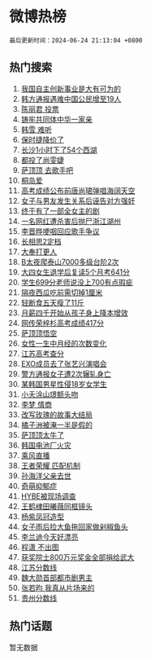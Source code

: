 # 微博热榜

`最后更新时间：2024-06-24 21:13:04 +0800`

## 热门搜索

1. [我国自主创新事业是大有可为的](https://m.weibo.cn/search?containerid=100103type%3D1%26t%3D10%26q%3D%23%E6%88%91%E5%9B%BD%E8%87%AA%E4%B8%BB%E5%88%9B%E6%96%B0%E4%BA%8B%E4%B8%9A%E6%98%AF%E5%A4%A7%E6%9C%89%E5%8F%AF%E4%B8%BA%E7%9A%84%23&stream_entry_id=51&isnewpage=1&extparam=seat%3D1%26filter_type%3Drealtimehot%26stream_entry_id%3D51%26c_type%3D51%26q%3D%2523%25E6%2588%2591%25E5%259B%25BD%25E8%2587%25AA%25E4%25B8%25BB%25E5%2588%259B%25E6%2596%25B0%25E4%25BA%258B%25E4%25B8%259A%25E6%2598%25AF%25E5%25A4%25A7%25E6%259C%2589%25E5%258F%25AF%25E4%25B8%25BA%25E7%259A%2584%2523%26pos%3D0%26cate%3D10103%26dgr%3D0%26display_time%3D1719234783%26pre_seqid%3D171923478360601449262)
1. [韩方通报遇难中国公民增至19人](https://m.weibo.cn/search?containerid=100103type%3D1%26t%3D10%26q%3D%23%E9%9F%A9%E6%96%B9%E9%80%9A%E6%8A%A5%E9%81%87%E9%9A%BE%E4%B8%AD%E5%9B%BD%E5%85%AC%E6%B0%91%E5%A2%9E%E8%87%B319%E4%BA%BA%23&stream_entry_id=31&isnewpage=1&extparam=seat%3D1%26filter_type%3Drealtimehot%26c_type%3D31%26q%3D%2523%25E9%259F%25A9%25E6%2596%25B9%25E9%2580%259A%25E6%258A%25A5%25E9%2581%2587%25E9%259A%25BE%25E4%25B8%25AD%25E5%259B%25BD%25E5%2585%25AC%25E6%25B0%2591%25E5%25A2%259E%25E8%2587%25B319%25E4%25BA%25BA%2523%26dgr%3D0%26cate%3D5001%26stream_entry_id%3D31%26flag%3D1%26pos%3D0%26band_rank%3D1%26lcate%3D5001%26realpos%3D1%26display_time%3D1719234783%26pre_seqid%3D171923478360601449262)
1. [陈丽君 投票](https://m.weibo.cn/search?containerid=100103type%3D1%26t%3D10%26q%3D%E9%99%88%E4%B8%BD%E5%90%9B+%E6%8A%95%E7%A5%A8&stream_entry_id=31&isnewpage=1&extparam=seat%3D1%26filter_type%3Drealtimehot%26c_type%3D31%26q%3D%25E9%2599%2588%25E4%25B8%25BD%25E5%2590%259B%2520%25E6%258A%2595%25E7%25A5%25A8%26dgr%3D0%26cate%3D5001%26stream_entry_id%3D31%26flag%3D1%26pos%3D1%26band_rank%3D2%26lcate%3D5001%26realpos%3D2%26display_time%3D1719234783%26pre_seqid%3D171923478360601449262)
1. [铸牢共同体中华一家亲](https://m.weibo.cn/search?containerid=100103type%3D1%26t%3D10%26q%3D%23%E9%93%B8%E7%89%A2%E5%85%B1%E5%90%8C%E4%BD%93%E4%B8%AD%E5%8D%8E%E4%B8%80%E5%AE%B6%E4%BA%B2%23&stream_entry_id=31&isnewpage=1&extparam=seat%3D1%26filter_type%3Drealtimehot%26c_type%3D31%26q%3D%2523%25E9%2593%25B8%25E7%2589%25A2%25E5%2585%25B1%25E5%2590%258C%25E4%25BD%2593%25E4%25B8%25AD%25E5%258D%258E%25E4%25B8%2580%25E5%25AE%25B6%25E4%25BA%25B2%2523%26dgr%3D0%26cate%3D5001%26stream_entry_id%3D31%26flag%3D0%26pos%3D2%26band_rank%3D3%26lcate%3D5001%26realpos%3D3%26display_time%3D1719234783%26pre_seqid%3D171923478360601449262)
1. [韩雪 难听](https://m.weibo.cn/search?containerid=100103type%3D1%26t%3D10%26q%3D%E9%9F%A9%E9%9B%AA+%E9%9A%BE%E5%90%AC&stream_entry_id=31&isnewpage=1&extparam=seat%3D1%26filter_type%3Drealtimehot%26c_type%3D31%26q%3D%25E9%259F%25A9%25E9%259B%25AA%2520%25E9%259A%25BE%25E5%2590%25AC%26dgr%3D0%26cate%3D5001%26stream_entry_id%3D31%26flag%3D1%26pos%3D3%26band_rank%3D4%26lcate%3D5001%26realpos%3D4%26display_time%3D1719234783%26pre_seqid%3D171923478360601449262)
1. [保时捷降价了](https://m.weibo.cn/search?containerid=100103type%3D1%26t%3D10%26q%3D%23%E4%BF%9D%E6%97%B6%E6%8D%B7%E9%99%8D%E4%BB%B7%E4%BA%86%23&stream_entry_id=31&isnewpage=1&extparam=seat%3D1%26filter_type%3Drealtimehot%26c_type%3D31%26q%3D%2523%25E4%25BF%259D%25E6%2597%25B6%25E6%258D%25B7%25E9%2599%258D%25E4%25BB%25B7%25E4%25BA%2586%2523%26dgr%3D0%26cate%3D5001%26stream_entry_id%3D31%26flag%3D1%26pos%3D4%26band_rank%3D5%26lcate%3D5001%26realpos%3D5%26display_time%3D1719234783%26pre_seqid%3D171923478360601449262)
1. [长沙1小时下了54个西湖](https://m.weibo.cn/search?containerid=100103type%3D1%26t%3D10%26q%3D%23%E9%95%BF%E6%B2%991%E5%B0%8F%E6%97%B6%E4%B8%8B%E4%BA%8654%E4%B8%AA%E8%A5%BF%E6%B9%96%23&stream_entry_id=31&isnewpage=1&extparam=seat%3D1%26filter_type%3Drealtimehot%26c_type%3D31%26q%3D%2523%25E9%2595%25BF%25E6%25B2%25991%25E5%25B0%258F%25E6%2597%25B6%25E4%25B8%258B%25E4%25BA%258654%25E4%25B8%25AA%25E8%25A5%25BF%25E6%25B9%2596%2523%26dgr%3D0%26cate%3D5001%26stream_entry_id%3D31%26flag%3D0%26pos%3D5%26band_rank%3D6%26lcate%3D5001%26realpos%3D6%26display_time%3D1719234783%26pre_seqid%3D171923478360601449262)
1. [都投了尚雯婕](https://m.weibo.cn/search?containerid=100103type%3D1%26t%3D10%26q%3D%23%E9%83%BD%E6%8A%95%E4%BA%86%E5%B0%9A%E9%9B%AF%E5%A9%95%23&stream_entry_id=31&isnewpage=1&extparam=seat%3D1%26filter_type%3Drealtimehot%26c_type%3D31%26q%3D%2523%25E9%2583%25BD%25E6%258A%2595%25E4%25BA%2586%25E5%25B0%259A%25E9%259B%25AF%25E5%25A9%2595%2523%26dgr%3D0%26cate%3D5001%26stream_entry_id%3D31%26flag%3D1%26pos%3D6%26band_rank%3D7%26lcate%3D5001%26realpos%3D7%26display_time%3D1719234783%26pre_seqid%3D171923478360601449262)
1. [萨顶顶 去歌手吧](https://m.weibo.cn/search?containerid=100103type%3D1%26t%3D10%26q%3D%E8%90%A8%E9%A1%B6%E9%A1%B6+%E5%8E%BB%E6%AD%8C%E6%89%8B%E5%90%A7&stream_entry_id=31&isnewpage=1&extparam=seat%3D1%26filter_type%3Drealtimehot%26c_type%3D31%26q%3D%25E8%2590%25A8%25E9%25A1%25B6%25E9%25A1%25B6%2520%25E5%258E%25BB%25E6%25AD%258C%25E6%2589%258B%25E5%2590%25A7%26dgr%3D0%26cate%3D5001%26stream_entry_id%3D31%26flag%3D1%26pos%3D7%26band_rank%3D8%26lcate%3D5001%26realpos%3D8%26display_time%3D1719234783%26pre_seqid%3D171923478360601449262)
1. [桐岛爱](https://m.weibo.cn/search?containerid=100103type%3D1%26t%3D10%26q%3D%E6%A1%90%E5%B2%9B%E7%88%B1&stream_entry_id=31&isnewpage=1&extparam=seat%3D1%26filter_type%3Drealtimehot%26c_type%3D31%26q%3D%25E6%25A1%2590%25E5%25B2%259B%25E7%2588%25B1%26dgr%3D0%26cate%3D5001%26stream_entry_id%3D31%26flag%3D1%26pos%3D8%26band_rank%3D9%26lcate%3D5001%26realpos%3D9%26display_time%3D1719234783%26pre_seqid%3D171923478360601449262)
1. [高考成绩公布前唐尚珺弹唱海阔天空](https://m.weibo.cn/search?containerid=100103type%3D1%26t%3D10%26q%3D%23%E9%AB%98%E8%80%83%E6%88%90%E7%BB%A9%E5%85%AC%E5%B8%83%E5%89%8D%E5%94%90%E5%B0%9A%E7%8F%BA%E5%BC%B9%E5%94%B1%E6%B5%B7%E9%98%94%E5%A4%A9%E7%A9%BA%23&stream_entry_id=31&isnewpage=1&extparam=seat%3D1%26filter_type%3Drealtimehot%26c_type%3D31%26q%3D%2523%25E9%25AB%2598%25E8%2580%2583%25E6%2588%2590%25E7%25BB%25A9%25E5%2585%25AC%25E5%25B8%2583%25E5%2589%258D%25E5%2594%2590%25E5%25B0%259A%25E7%258F%25BA%25E5%25BC%25B9%25E5%2594%25B1%25E6%25B5%25B7%25E9%2598%2594%25E5%25A4%25A9%25E7%25A9%25BA%2523%26dgr%3D0%26cate%3D5001%26stream_entry_id%3D31%26flag%3D32768%26pos%3D9%26band_rank%3D10%26lcate%3D5001%26realpos%3D10%26display_time%3D1719234783%26pre_seqid%3D171923478360601449262)
1. [女子与男友发生关系后诬告对方强奸](https://m.weibo.cn/search?containerid=100103type%3D1%26t%3D10%26q%3D%23%E5%A5%B3%E5%AD%90%E4%B8%8E%E7%94%B7%E5%8F%8B%E5%8F%91%E7%94%9F%E5%85%B3%E7%B3%BB%E5%90%8E%E8%AF%AC%E5%91%8A%E5%AF%B9%E6%96%B9%E5%BC%BA%E5%A5%B8%23&stream_entry_id=31&isnewpage=1&extparam=seat%3D1%26filter_type%3Drealtimehot%26c_type%3D31%26q%3D%2523%25E5%25A5%25B3%25E5%25AD%2590%25E4%25B8%258E%25E7%2594%25B7%25E5%258F%258B%25E5%258F%2591%25E7%2594%259F%25E5%2585%25B3%25E7%25B3%25BB%25E5%2590%258E%25E8%25AF%25AC%25E5%2591%258A%25E5%25AF%25B9%25E6%2596%25B9%25E5%25BC%25BA%25E5%25A5%25B8%2523%26dgr%3D0%26cate%3D5001%26stream_entry_id%3D31%26flag%3D1%26pos%3D10%26band_rank%3D11%26lcate%3D5001%26realpos%3D11%26display_time%3D1719234783%26pre_seqid%3D171923478360601449262)
1. [终于有了一部全女主的剧](https://m.weibo.cn/search?containerid=100103type%3D1%26t%3D10%26q%3D%23%E7%BB%88%E4%BA%8E%E6%9C%89%E4%BA%86%E4%B8%80%E9%83%A8%E5%85%A8%E5%A5%B3%E4%B8%BB%E7%9A%84%E5%89%A7%23&stream_entry_id=31&isnewpage=1&extparam=seat%3D1%26filter_type%3Drealtimehot%26c_type%3D31%26q%3D%2523%25E7%25BB%2588%25E4%25BA%258E%25E6%259C%2589%25E4%25BA%2586%25E4%25B8%2580%25E9%2583%25A8%25E5%2585%25A8%25E5%25A5%25B3%25E4%25B8%25BB%25E7%259A%2584%25E5%2589%25A7%2523%26dgr%3D0%26cate%3D5001%26stream_entry_id%3D31%26flag%3D2%26pos%3D11%26band_rank%3D12%26lcate%3D5001%26realpos%3D12%26display_time%3D1719234783%26pre_seqid%3D171923478360601449262)
1. [一名网红遭杀害后抛尸浙江湖州](https://m.weibo.cn/search?containerid=100103type%3D1%26t%3D10%26q%3D%23%E4%B8%80%E5%90%8D%E7%BD%91%E7%BA%A2%E9%81%AD%E6%9D%80%E5%AE%B3%E5%90%8E%E6%8A%9B%E5%B0%B8%E6%B5%99%E6%B1%9F%E6%B9%96%E5%B7%9E%23&stream_entry_id=31&isnewpage=1&extparam=seat%3D1%26filter_type%3Drealtimehot%26c_type%3D31%26q%3D%2523%25E4%25B8%2580%25E5%2590%258D%25E7%25BD%2591%25E7%25BA%25A2%25E9%2581%25AD%25E6%259D%2580%25E5%25AE%25B3%25E5%2590%258E%25E6%258A%259B%25E5%25B0%25B8%25E6%25B5%2599%25E6%25B1%259F%25E6%25B9%2596%25E5%25B7%259E%2523%26dgr%3D0%26cate%3D5001%26stream_entry_id%3D31%26flag%3D2%26pos%3D12%26band_rank%3D13%26lcate%3D5001%26realpos%3D13%26display_time%3D1719234783%26pre_seqid%3D171923478360601449262)
1. [李晋晔哽咽回应歌手争议](https://m.weibo.cn/search?containerid=100103type%3D1%26t%3D10%26q%3D%23%E6%9D%8E%E6%99%8B%E6%99%94%E5%93%BD%E5%92%BD%E5%9B%9E%E5%BA%94%E6%AD%8C%E6%89%8B%E4%BA%89%E8%AE%AE%23&stream_entry_id=31&isnewpage=1&extparam=seat%3D1%26filter_type%3Drealtimehot%26c_type%3D31%26q%3D%2523%25E6%259D%258E%25E6%2599%258B%25E6%2599%2594%25E5%2593%25BD%25E5%2592%25BD%25E5%259B%259E%25E5%25BA%2594%25E6%25AD%258C%25E6%2589%258B%25E4%25BA%2589%25E8%25AE%25AE%2523%26dgr%3D0%26cate%3D5001%26stream_entry_id%3D31%26flag%3D2%26pos%3D13%26band_rank%3D14%26lcate%3D5001%26realpos%3D14%26display_time%3D1719234783%26pre_seqid%3D171923478360601449262)
1. [长相思2定档](https://m.weibo.cn/search?containerid=100103type%3D1%26t%3D10%26q%3D%23%E9%95%BF%E7%9B%B8%E6%80%9D2%E5%AE%9A%E6%A1%A3%23&stream_entry_id=31&isnewpage=1&extparam=seat%3D1%26filter_type%3Drealtimehot%26c_type%3D31%26q%3D%2523%25E9%2595%25BF%25E7%259B%25B8%25E6%2580%259D2%25E5%25AE%259A%25E6%25A1%25A3%2523%26dgr%3D0%26cate%3D5001%26stream_entry_id%3D31%26flag%3D0%26pos%3D14%26band_rank%3D15%26lcate%3D5001%26realpos%3D15%26display_time%3D1719234783%26pre_seqid%3D171923478360601449262)
1. [大奉打更人](https://m.weibo.cn/search?containerid=100103type%3D1%26t%3D10%26q%3D%E5%A4%A7%E5%A5%89%E6%89%93%E6%9B%B4%E4%BA%BA&stream_entry_id=31&isnewpage=1&extparam=seat%3D1%26filter_type%3Drealtimehot%26c_type%3D31%26q%3D%25E5%25A4%25A7%25E5%25A5%2589%25E6%2589%2593%25E6%259B%25B4%25E4%25BA%25BA%26dgr%3D0%26cate%3D5001%26stream_entry_id%3D31%26flag%3D0%26pos%3D15%26band_rank%3D16%26lcate%3D5001%26realpos%3D16%26display_time%3D1719234783%26pre_seqid%3D171923478360601449262)
1. [B太夜爬泰山7000多级台阶2次](https://m.weibo.cn/search?containerid=100103type%3D1%26t%3D10%26q%3D%23B%E5%A4%AA%E5%A4%9C%E7%88%AC%E6%B3%B0%E5%B1%B17000%E5%A4%9A%E7%BA%A7%E5%8F%B0%E9%98%B62%E6%AC%A1%23&stream_entry_id=31&isnewpage=1&extparam=seat%3D1%26filter_type%3Drealtimehot%26c_type%3D31%26q%3D%2523B%25E5%25A4%25AA%25E5%25A4%259C%25E7%2588%25AC%25E6%25B3%25B0%25E5%25B1%25B17000%25E5%25A4%259A%25E7%25BA%25A7%25E5%258F%25B0%25E9%2598%25B62%25E6%25AC%25A1%2523%26dgr%3D0%26cate%3D5001%26stream_entry_id%3D31%26flag%3D0%26pos%3D16%26band_rank%3D17%26lcate%3D5001%26realpos%3D17%26display_time%3D1719234783%26pre_seqid%3D171923478360601449262)
1. [大四女生退学后复读5个月考641分](https://m.weibo.cn/search?containerid=100103type%3D1%26t%3D10%26q%3D%23%E5%A4%A7%E5%9B%9B%E5%A5%B3%E7%94%9F%E9%80%80%E5%AD%A6%E5%90%8E%E5%A4%8D%E8%AF%BB5%E4%B8%AA%E6%9C%88%E8%80%83641%E5%88%86%23&stream_entry_id=31&isnewpage=1&extparam=seat%3D1%26filter_type%3Drealtimehot%26c_type%3D31%26q%3D%2523%25E5%25A4%25A7%25E5%259B%259B%25E5%25A5%25B3%25E7%2594%259F%25E9%2580%2580%25E5%25AD%25A6%25E5%2590%258E%25E5%25A4%258D%25E8%25AF%25BB5%25E4%25B8%25AA%25E6%259C%2588%25E8%2580%2583641%25E5%2588%2586%2523%26dgr%3D0%26cate%3D5001%26stream_entry_id%3D31%26flag%3D0%26pos%3D17%26band_rank%3D18%26lcate%3D5001%26realpos%3D18%26display_time%3D1719234783%26pre_seqid%3D171923478360601449262)
1. [学生699分老师说没上700有点瑕疵](https://m.weibo.cn/search?containerid=100103type%3D1%26t%3D10%26q%3D%23%E5%AD%A6%E7%94%9F699%E5%88%86%E8%80%81%E5%B8%88%E8%AF%B4%E6%B2%A1%E4%B8%8A700%E6%9C%89%E7%82%B9%E7%91%95%E7%96%B5%23&stream_entry_id=31&isnewpage=1&extparam=seat%3D1%26filter_type%3Drealtimehot%26c_type%3D31%26q%3D%2523%25E5%25AD%25A6%25E7%2594%259F699%25E5%2588%2586%25E8%2580%2581%25E5%25B8%2588%25E8%25AF%25B4%25E6%25B2%25A1%25E4%25B8%258A700%25E6%259C%2589%25E7%2582%25B9%25E7%2591%2595%25E7%2596%25B5%2523%26dgr%3D0%26cate%3D5001%26stream_entry_id%3D31%26flag%3D32768%26pos%3D18%26band_rank%3D19%26lcate%3D5001%26realpos%3D19%26display_time%3D1719234783%26pre_seqid%3D171923478360601449262)
1. [隔夜西瓜吃前需切掉1厘米](https://m.weibo.cn/search?containerid=100103type%3D1%26t%3D10%26q%3D%23%E9%9A%94%E5%A4%9C%E8%A5%BF%E7%93%9C%E5%90%83%E5%89%8D%E9%9C%80%E5%88%87%E6%8E%891%E5%8E%98%E7%B1%B3%23&stream_entry_id=31&isnewpage=1&extparam=seat%3D1%26filter_type%3Drealtimehot%26c_type%3D31%26q%3D%2523%25E9%259A%2594%25E5%25A4%259C%25E8%25A5%25BF%25E7%2593%259C%25E5%2590%2583%25E5%2589%258D%25E9%259C%2580%25E5%2588%2587%25E6%258E%25891%25E5%258E%2598%25E7%25B1%25B3%2523%26dgr%3D0%26cate%3D5001%26stream_entry_id%3D31%26flag%3D0%26pos%3D19%26band_rank%3D20%26lcate%3D5001%26realpos%3D20%26display_time%3D1719234783%26pre_seqid%3D171923478360601449262)
1. [轻断食五天瘦了11斤](https://m.weibo.cn/search?containerid=100103type%3D1%26t%3D10%26q%3D%23%E8%BD%BB%E6%96%AD%E9%A3%9F%E4%BA%94%E5%A4%A9%E7%98%A6%E4%BA%8611%E6%96%A4%23&stream_entry_id=31&isnewpage=1&extparam=seat%3D1%26filter_type%3Drealtimehot%26c_type%3D31%26q%3D%2523%25E8%25BD%25BB%25E6%2596%25AD%25E9%25A3%259F%25E4%25BA%2594%25E5%25A4%25A9%25E7%2598%25A6%25E4%25BA%258611%25E6%2596%25A4%2523%26dgr%3D0%26cate%3D5001%26stream_entry_id%3D31%26flag%3D0%26pos%3D20%26band_rank%3D21%26lcate%3D5001%26realpos%3D21%26display_time%3D1719234783%26pre_seqid%3D171923478360601449262)
1. [月薪四千开始从孩子身上降本增效](https://m.weibo.cn/search?containerid=100103type%3D1%26t%3D10%26q%3D%23%E6%9C%88%E8%96%AA%E5%9B%9B%E5%8D%83%E5%BC%80%E5%A7%8B%E4%BB%8E%E5%AD%A9%E5%AD%90%E8%BA%AB%E4%B8%8A%E9%99%8D%E6%9C%AC%E5%A2%9E%E6%95%88%23&stream_entry_id=31&isnewpage=1&extparam=seat%3D1%26filter_type%3Drealtimehot%26c_type%3D31%26q%3D%2523%25E6%259C%2588%25E8%2596%25AA%25E5%259B%259B%25E5%258D%2583%25E5%25BC%2580%25E5%25A7%258B%25E4%25BB%258E%25E5%25AD%25A9%25E5%25AD%2590%25E8%25BA%25AB%25E4%25B8%258A%25E9%2599%258D%25E6%259C%25AC%25E5%25A2%259E%25E6%2595%2588%2523%26dgr%3D0%26cate%3D5001%26stream_entry_id%3D31%26flag%3D1%26pos%3D21%26band_rank%3D22%26lcate%3D5001%26realpos%3D22%26display_time%3D1719234783%26pre_seqid%3D171923478360601449262)
1. [网传荣梓杉高考成绩417分](https://m.weibo.cn/search?containerid=100103type%3D1%26t%3D10%26q%3D%23%E7%BD%91%E4%BC%A0%E8%8D%A3%E6%A2%93%E6%9D%89%E9%AB%98%E8%80%83%E6%88%90%E7%BB%A9417%E5%88%86%23&stream_entry_id=31&isnewpage=1&extparam=seat%3D1%26filter_type%3Drealtimehot%26c_type%3D31%26q%3D%2523%25E7%25BD%2591%25E4%25BC%25A0%25E8%258D%25A3%25E6%25A2%2593%25E6%259D%2589%25E9%25AB%2598%25E8%2580%2583%25E6%2588%2590%25E7%25BB%25A9417%25E5%2588%2586%2523%26dgr%3D0%26cate%3D5001%26stream_entry_id%3D31%26flag%3D2%26pos%3D22%26band_rank%3D23%26lcate%3D5001%26realpos%3D23%26display_time%3D1719234783%26pre_seqid%3D171923478360601449262)
1. [萨顶顶悟空](https://m.weibo.cn/search?containerid=100103type%3D1%26t%3D10%26q%3D%E8%90%A8%E9%A1%B6%E9%A1%B6%E6%82%9F%E7%A9%BA&stream_entry_id=31&isnewpage=1&extparam=seat%3D1%26filter_type%3Drealtimehot%26c_type%3D31%26q%3D%25E8%2590%25A8%25E9%25A1%25B6%25E9%25A1%25B6%25E6%2582%259F%25E7%25A9%25BA%26dgr%3D0%26cate%3D5001%26stream_entry_id%3D31%26flag%3D1%26pos%3D23%26band_rank%3D24%26lcate%3D5001%26realpos%3D24%26display_time%3D1719234783%26pre_seqid%3D171923478360601449262)
1. [女性一生中月经的次数变化](https://m.weibo.cn/search?containerid=100103type%3D1%26t%3D10%26q%3D%23%E5%A5%B3%E6%80%A7%E4%B8%80%E7%94%9F%E4%B8%AD%E6%9C%88%E7%BB%8F%E7%9A%84%E6%AC%A1%E6%95%B0%E5%8F%98%E5%8C%96%23&stream_entry_id=31&isnewpage=1&extparam=seat%3D1%26filter_type%3Drealtimehot%26c_type%3D31%26q%3D%2523%25E5%25A5%25B3%25E6%2580%25A7%25E4%25B8%2580%25E7%2594%259F%25E4%25B8%25AD%25E6%259C%2588%25E7%25BB%258F%25E7%259A%2584%25E6%25AC%25A1%25E6%2595%25B0%25E5%258F%2598%25E5%258C%2596%2523%26dgr%3D0%26cate%3D5001%26stream_entry_id%3D31%26flag%3D1%26pos%3D24%26band_rank%3D25%26lcate%3D5001%26realpos%3D25%26display_time%3D1719234783%26pre_seqid%3D171923478360601449262)
1. [江苏高考查分](https://m.weibo.cn/search?containerid=100103type%3D1%26t%3D10%26q%3D%E6%B1%9F%E8%8B%8F%E9%AB%98%E8%80%83%E6%9F%A5%E5%88%86&stream_entry_id=31&isnewpage=1&extparam=seat%3D1%26filter_type%3Drealtimehot%26c_type%3D31%26q%3D%25E6%25B1%259F%25E8%258B%258F%25E9%25AB%2598%25E8%2580%2583%25E6%259F%25A5%25E5%2588%2586%26dgr%3D0%26cate%3D5001%26stream_entry_id%3D31%26flag%3D0%26pos%3D25%26band_rank%3D26%26lcate%3D5001%26realpos%3D26%26display_time%3D1719234783%26pre_seqid%3D171923478360601449262)
1. [EXO成员去了张艺兴演唱会](https://m.weibo.cn/search?containerid=100103type%3D1%26t%3D10%26q%3D%23EXO%E6%88%90%E5%91%98%E5%8E%BB%E4%BA%86%E5%BC%A0%E8%89%BA%E5%85%B4%E6%BC%94%E5%94%B1%E4%BC%9A%23&stream_entry_id=31&isnewpage=1&extparam=seat%3D1%26filter_type%3Drealtimehot%26c_type%3D31%26q%3D%2523EXO%25E6%2588%2590%25E5%2591%2598%25E5%258E%25BB%25E4%25BA%2586%25E5%25BC%25A0%25E8%2589%25BA%25E5%2585%25B4%25E6%25BC%2594%25E5%2594%25B1%25E4%25BC%259A%2523%26dgr%3D0%26cate%3D5001%26stream_entry_id%3D31%26flag%3D1%26pos%3D26%26band_rank%3D27%26lcate%3D5001%26realpos%3D27%26display_time%3D1719234783%26pre_seqid%3D171923478360601449262)
1. [警方通报女子遭2次辗轧身亡](https://m.weibo.cn/search?containerid=100103type%3D1%26t%3D10%26q%3D%23%E8%AD%A6%E6%96%B9%E9%80%9A%E6%8A%A5%E5%A5%B3%E5%AD%90%E9%81%AD2%E6%AC%A1%E8%BE%97%E8%BD%A7%E8%BA%AB%E4%BA%A1%23&stream_entry_id=31&isnewpage=1&extparam=seat%3D1%26filter_type%3Drealtimehot%26c_type%3D31%26q%3D%2523%25E8%25AD%25A6%25E6%2596%25B9%25E9%2580%259A%25E6%258A%25A5%25E5%25A5%25B3%25E5%25AD%2590%25E9%2581%25AD2%25E6%25AC%25A1%25E8%25BE%2597%25E8%25BD%25A7%25E8%25BA%25AB%25E4%25BA%25A1%2523%26dgr%3D0%26cate%3D5001%26stream_entry_id%3D31%26flag%3D0%26pos%3D27%26band_rank%3D28%26lcate%3D5001%26realpos%3D28%26display_time%3D1719234783%26pre_seqid%3D171923478360601449262)
1. [某韩国男星性侵18岁女学生](https://m.weibo.cn/search?containerid=100103type%3D1%26t%3D10%26q%3D%23%E6%9F%90%E9%9F%A9%E5%9B%BD%E7%94%B7%E6%98%9F%E6%80%A7%E4%BE%B518%E5%B2%81%E5%A5%B3%E5%AD%A6%E7%94%9F%23&stream_entry_id=31&isnewpage=1&extparam=seat%3D1%26filter_type%3Drealtimehot%26c_type%3D31%26q%3D%2523%25E6%259F%2590%25E9%259F%25A9%25E5%259B%25BD%25E7%2594%25B7%25E6%2598%259F%25E6%2580%25A7%25E4%25BE%25B518%25E5%25B2%2581%25E5%25A5%25B3%25E5%25AD%25A6%25E7%2594%259F%2523%26dgr%3D0%26cate%3D5001%26stream_entry_id%3D31%26flag%3D0%26pos%3D28%26band_rank%3D29%26lcate%3D5001%26realpos%3D29%26display_time%3D1719234783%26pre_seqid%3D171923478360601449262)
1. [小夭涂山璟额头吻](https://m.weibo.cn/search?containerid=100103type%3D1%26t%3D10%26q%3D%23%E5%B0%8F%E5%A4%AD%E6%B6%82%E5%B1%B1%E7%92%9F%E9%A2%9D%E5%A4%B4%E5%90%BB%23&stream_entry_id=31&isnewpage=1&extparam=seat%3D1%26filter_type%3Drealtimehot%26c_type%3D31%26q%3D%2523%25E5%25B0%258F%25E5%25A4%25AD%25E6%25B6%2582%25E5%25B1%25B1%25E7%2592%259F%25E9%25A2%259D%25E5%25A4%25B4%25E5%2590%25BB%2523%26dgr%3D0%26cate%3D5001%26stream_entry_id%3D31%26flag%3D0%26pos%3D29%26band_rank%3D30%26lcate%3D5001%26realpos%3D30%26display_time%3D1719234783%26pre_seqid%3D171923478360601449262)
1. [李梦 情商](https://m.weibo.cn/search?containerid=100103type%3D1%26t%3D10%26q%3D%E6%9D%8E%E6%A2%A6+%E6%83%85%E5%95%86&stream_entry_id=31&isnewpage=1&extparam=seat%3D1%26filter_type%3Drealtimehot%26c_type%3D31%26q%3D%25E6%259D%258E%25E6%25A2%25A6%2520%25E6%2583%2585%25E5%2595%2586%26dgr%3D0%26cate%3D5001%26stream_entry_id%3D31%26flag%3D0%26pos%3D30%26band_rank%3D31%26lcate%3D5001%26realpos%3D31%26display_time%3D1719234783%26pre_seqid%3D171923478360601449262)
1. [改写玫瑰的故事大结局](https://m.weibo.cn/search?containerid=100103type%3D1%26t%3D10%26q%3D%23%E6%94%B9%E5%86%99%E7%8E%AB%E7%91%B0%E7%9A%84%E6%95%85%E4%BA%8B%E5%A4%A7%E7%BB%93%E5%B1%80%23&stream_entry_id=31&isnewpage=1&extparam=seat%3D1%26filter_type%3Drealtimehot%26c_type%3D31%26q%3D%2523%25E6%2594%25B9%25E5%2586%2599%25E7%258E%25AB%25E7%2591%25B0%25E7%259A%2584%25E6%2595%2585%25E4%25BA%258B%25E5%25A4%25A7%25E7%25BB%2593%25E5%25B1%2580%2523%26dgr%3D0%26cate%3D5001%26stream_entry_id%3D31%26flag%3D1%26pos%3D31%26band_rank%3D32%26lcate%3D5001%26realpos%3D32%26display_time%3D1719234783%26pre_seqid%3D171923478360601449262)
1. [橘子洲被淹一半是假的](https://m.weibo.cn/search?containerid=100103type%3D1%26t%3D10%26q%3D%23%E6%A9%98%E5%AD%90%E6%B4%B2%E8%A2%AB%E6%B7%B9%E4%B8%80%E5%8D%8A%E6%98%AF%E5%81%87%E7%9A%84%23&stream_entry_id=31&isnewpage=1&extparam=seat%3D1%26filter_type%3Drealtimehot%26c_type%3D31%26q%3D%2523%25E6%25A9%2598%25E5%25AD%2590%25E6%25B4%25B2%25E8%25A2%25AB%25E6%25B7%25B9%25E4%25B8%2580%25E5%258D%258A%25E6%2598%25AF%25E5%2581%2587%25E7%259A%2584%2523%26dgr%3D0%26cate%3D5001%26stream_entry_id%3D31%26flag%3D1%26pos%3D32%26band_rank%3D33%26lcate%3D5001%26realpos%3D33%26display_time%3D1719234783%26pre_seqid%3D171923478360601449262)
1. [萨顶顶太牛了](https://m.weibo.cn/search?containerid=100103type%3D1%26t%3D10%26q%3D%23%E8%90%A8%E9%A1%B6%E9%A1%B6%E5%A4%AA%E7%89%9B%E4%BA%86%23&stream_entry_id=31&isnewpage=1&extparam=seat%3D1%26filter_type%3Drealtimehot%26c_type%3D31%26q%3D%2523%25E8%2590%25A8%25E9%25A1%25B6%25E9%25A1%25B6%25E5%25A4%25AA%25E7%2589%259B%25E4%25BA%2586%2523%26dgr%3D0%26cate%3D5001%26stream_entry_id%3D31%26flag%3D1%26pos%3D33%26band_rank%3D34%26lcate%3D5001%26realpos%3D34%26display_time%3D1719234783%26pre_seqid%3D171923478360601449262)
1. [韩国电池厂火灾](https://m.weibo.cn/search?containerid=100103type%3D1%26t%3D10%26q%3D%E9%9F%A9%E5%9B%BD%E7%94%B5%E6%B1%A0%E5%8E%82%E7%81%AB%E7%81%BE&stream_entry_id=31&isnewpage=1&extparam=seat%3D1%26filter_type%3Drealtimehot%26c_type%3D31%26q%3D%25E9%259F%25A9%25E5%259B%25BD%25E7%2594%25B5%25E6%25B1%25A0%25E5%258E%2582%25E7%2581%25AB%25E7%2581%25BE%26dgr%3D0%26cate%3D5001%26stream_entry_id%3D31%26flag%3D1%26pos%3D34%26band_rank%3D35%26lcate%3D5001%26realpos%3D35%26display_time%3D1719234783%26pre_seqid%3D171923478360601449262)
1. [乘风直播](https://m.weibo.cn/search?containerid=100103type%3D1%26t%3D10%26q%3D%23%E4%B9%98%E9%A3%8E%E7%9B%B4%E6%92%AD%23&stream_entry_id=31&isnewpage=1&extparam=seat%3D1%26filter_type%3Drealtimehot%26c_type%3D31%26q%3D%2523%25E4%25B9%2598%25E9%25A3%258E%25E7%259B%25B4%25E6%2592%25AD%2523%26dgr%3D0%26cate%3D5001%26stream_entry_id%3D31%26flag%3D0%26pos%3D35%26band_rank%3D36%26lcate%3D5001%26realpos%3D36%26display_time%3D1719234783%26pre_seqid%3D171923478360601449262)
1. [王者荣耀 匹配机制](https://m.weibo.cn/search?containerid=100103type%3D1%26t%3D10%26q%3D%E7%8E%8B%E8%80%85%E8%8D%A3%E8%80%80+%E5%8C%B9%E9%85%8D%E6%9C%BA%E5%88%B6&stream_entry_id=31&isnewpage=1&extparam=seat%3D1%26filter_type%3Drealtimehot%26c_type%3D31%26q%3D%25E7%258E%258B%25E8%2580%2585%25E8%258D%25A3%25E8%2580%2580%2520%25E5%258C%25B9%25E9%2585%258D%25E6%259C%25BA%25E5%2588%25B6%26dgr%3D0%26cate%3D5001%26stream_entry_id%3D31%26flag%3D0%26pos%3D36%26band_rank%3D37%26lcate%3D5001%26realpos%3D37%26display_time%3D1719234783%26pre_seqid%3D171923478360601449262)
1. [孙海洋父亲去世](https://m.weibo.cn/search?containerid=100103type%3D1%26t%3D10%26q%3D%23%E5%AD%99%E6%B5%B7%E6%B4%8B%E7%88%B6%E4%BA%B2%E5%8E%BB%E4%B8%96%23&stream_entry_id=31&isnewpage=1&extparam=seat%3D1%26filter_type%3Drealtimehot%26c_type%3D31%26q%3D%2523%25E5%25AD%2599%25E6%25B5%25B7%25E6%25B4%258B%25E7%2588%25B6%25E4%25BA%25B2%25E5%258E%25BB%25E4%25B8%2596%2523%26dgr%3D0%26cate%3D5001%26stream_entry_id%3D31%26flag%3D0%26pos%3D37%26band_rank%3D38%26lcate%3D5001%26realpos%3D38%26display_time%3D1719234783%26pre_seqid%3D171923478360601449262)
1. [奇萌抑郁症](https://m.weibo.cn/search?containerid=100103type%3D1%26t%3D10%26q%3D%E5%A5%87%E8%90%8C%E6%8A%91%E9%83%81%E7%97%87&stream_entry_id=31&isnewpage=1&extparam=seat%3D1%26filter_type%3Drealtimehot%26c_type%3D31%26q%3D%25E5%25A5%2587%25E8%2590%258C%25E6%258A%2591%25E9%2583%2581%25E7%2597%2587%26dgr%3D0%26cate%3D5001%26stream_entry_id%3D31%26flag%3D1%26pos%3D38%26band_rank%3D39%26lcate%3D5001%26realpos%3D39%26display_time%3D1719234783%26pre_seqid%3D171923478360601449262)
1. [HYBE被现场调查](https://m.weibo.cn/search?containerid=100103type%3D1%26t%3D10%26q%3D%23HYBE%E8%A2%AB%E7%8E%B0%E5%9C%BA%E8%B0%83%E6%9F%A5%23&stream_entry_id=31&isnewpage=1&extparam=seat%3D1%26filter_type%3Drealtimehot%26c_type%3D31%26q%3D%2523HYBE%25E8%25A2%25AB%25E7%258E%25B0%25E5%259C%25BA%25E8%25B0%2583%25E6%259F%25A5%2523%26dgr%3D0%26cate%3D5001%26stream_entry_id%3D31%26flag%3D1%26pos%3D39%26band_rank%3D40%26lcate%3D5001%26realpos%3D40%26display_time%3D1719234783%26pre_seqid%3D171923478360601449262)
1. [王鹤棣田曦薇同框镜头](https://m.weibo.cn/search?containerid=100103type%3D1%26t%3D10%26q%3D%23%E7%8E%8B%E9%B9%A4%E6%A3%A3%E7%94%B0%E6%9B%A6%E8%96%87%E5%90%8C%E6%A1%86%E9%95%9C%E5%A4%B4%23&stream_entry_id=31&isnewpage=1&extparam=seat%3D1%26filter_type%3Drealtimehot%26c_type%3D31%26q%3D%2523%25E7%258E%258B%25E9%25B9%25A4%25E6%25A3%25A3%25E7%2594%25B0%25E6%259B%25A6%25E8%2596%2587%25E5%2590%258C%25E6%25A1%2586%25E9%2595%259C%25E5%25A4%25B4%2523%26dgr%3D0%26cate%3D5001%26stream_entry_id%3D31%26flag%3D1%26pos%3D40%26band_rank%3D41%26lcate%3D5001%26realpos%3D41%26display_time%3D1719234783%26pre_seqid%3D171923478360601449262)
1. [杨紫凤冠造型](https://m.weibo.cn/search?containerid=100103type%3D1%26t%3D10%26q%3D%23%E6%9D%A8%E7%B4%AB%E5%87%A4%E5%86%A0%E9%80%A0%E5%9E%8B%23&stream_entry_id=31&isnewpage=1&extparam=seat%3D1%26filter_type%3Drealtimehot%26c_type%3D31%26q%3D%2523%25E6%259D%25A8%25E7%25B4%25AB%25E5%2587%25A4%25E5%2586%25A0%25E9%2580%25A0%25E5%259E%258B%2523%26dgr%3D0%26cate%3D5001%26stream_entry_id%3D31%26flag%3D0%26pos%3D41%26band_rank%3D42%26lcate%3D5001%26realpos%3D42%26display_time%3D1719234783%26pre_seqid%3D171923478360601449262)
1. [女子雨后捡大鱼拖回家做剁椒鱼头](https://m.weibo.cn/search?containerid=100103type%3D1%26t%3D10%26q%3D%23%E5%A5%B3%E5%AD%90%E9%9B%A8%E5%90%8E%E6%8D%A1%E5%A4%A7%E9%B1%BC%E6%8B%96%E5%9B%9E%E5%AE%B6%E5%81%9A%E5%89%81%E6%A4%92%E9%B1%BC%E5%A4%B4%23&stream_entry_id=31&isnewpage=1&extparam=seat%3D1%26filter_type%3Drealtimehot%26c_type%3D31%26q%3D%2523%25E5%25A5%25B3%25E5%25AD%2590%25E9%259B%25A8%25E5%2590%258E%25E6%258D%25A1%25E5%25A4%25A7%25E9%25B1%25BC%25E6%258B%2596%25E5%259B%259E%25E5%25AE%25B6%25E5%2581%259A%25E5%2589%2581%25E6%25A4%2592%25E9%25B1%25BC%25E5%25A4%25B4%2523%26dgr%3D0%26cate%3D5001%26stream_entry_id%3D31%26flag%3D1%26pos%3D42%26band_rank%3D43%26lcate%3D5001%26realpos%3D43%26display_time%3D1719234783%26pre_seqid%3D171923478360601449262)
1. [李兰迪今天好漂亮](https://m.weibo.cn/search?containerid=100103type%3D1%26t%3D10%26q%3D%23%E6%9D%8E%E5%85%B0%E8%BF%AA%E4%BB%8A%E5%A4%A9%E5%A5%BD%E6%BC%82%E4%BA%AE%23&stream_entry_id=31&isnewpage=1&extparam=seat%3D1%26filter_type%3Drealtimehot%26c_type%3D31%26q%3D%2523%25E6%259D%258E%25E5%2585%25B0%25E8%25BF%25AA%25E4%25BB%258A%25E5%25A4%25A9%25E5%25A5%25BD%25E6%25BC%2582%25E4%25BA%25AE%2523%26dgr%3D0%26cate%3D5001%26stream_entry_id%3D31%26flag%3D1%26pos%3D43%26band_rank%3D44%26lcate%3D5001%26realpos%3D44%26display_time%3D1719234783%26pre_seqid%3D171923478360601449262)
1. [程潇 不出图](https://m.weibo.cn/search?containerid=100103type%3D1%26t%3D10%26q%3D%E7%A8%8B%E6%BD%87+%E4%B8%8D%E5%87%BA%E5%9B%BE&stream_entry_id=31&isnewpage=1&extparam=seat%3D1%26filter_type%3Drealtimehot%26c_type%3D31%26q%3D%25E7%25A8%258B%25E6%25BD%2587%2520%25E4%25B8%258D%25E5%2587%25BA%25E5%259B%25BE%26dgr%3D0%26cate%3D5001%26stream_entry_id%3D31%26flag%3D0%26pos%3D44%26band_rank%3D45%26lcate%3D5001%26realpos%3D45%26display_time%3D1719234783%26pre_seqid%3D171923478360601449262)
1. [获奖院士800万元奖金全部捐给武大](https://m.weibo.cn/search?containerid=100103type%3D1%26t%3D10%26q%3D%23%E8%8E%B7%E5%A5%96%E9%99%A2%E5%A3%AB800%E4%B8%87%E5%85%83%E5%A5%96%E9%87%91%E5%85%A8%E9%83%A8%E6%8D%90%E7%BB%99%E6%AD%A6%E5%A4%A7%23&stream_entry_id=31&isnewpage=1&extparam=seat%3D1%26filter_type%3Drealtimehot%26c_type%3D31%26q%3D%2523%25E8%258E%25B7%25E5%25A5%2596%25E9%2599%25A2%25E5%25A3%25AB800%25E4%25B8%2587%25E5%2585%2583%25E5%25A5%2596%25E9%2587%2591%25E5%2585%25A8%25E9%2583%25A8%25E6%258D%2590%25E7%25BB%2599%25E6%25AD%25A6%25E5%25A4%25A7%2523%26dgr%3D0%26cate%3D5001%26stream_entry_id%3D31%26flag%3D32768%26pos%3D45%26band_rank%3D46%26lcate%3D5001%26realpos%3D46%26display_time%3D1719234783%26pre_seqid%3D171923478360601449262)
1. [江苏分数线](https://m.weibo.cn/search?containerid=100103type%3D1%26t%3D10%26q%3D%E6%B1%9F%E8%8B%8F%E5%88%86%E6%95%B0%E7%BA%BF&stream_entry_id=31&isnewpage=1&extparam=seat%3D1%26filter_type%3Drealtimehot%26c_type%3D31%26q%3D%25E6%25B1%259F%25E8%258B%258F%25E5%2588%2586%25E6%2595%25B0%25E7%25BA%25BF%26dgr%3D0%26cate%3D5001%26stream_entry_id%3D31%26flag%3D0%26pos%3D46%26band_rank%3D47%26lcate%3D5001%26realpos%3D47%26display_time%3D1719234783%26pre_seqid%3D171923478360601449262)
1. [魏大勋首部都市剧男主](https://m.weibo.cn/search?containerid=100103type%3D1%26t%3D10%26q%3D%23%E9%AD%8F%E5%A4%A7%E5%8B%8B%E9%A6%96%E9%83%A8%E9%83%BD%E5%B8%82%E5%89%A7%E7%94%B7%E4%B8%BB%23&stream_entry_id=31&isnewpage=1&extparam=seat%3D1%26filter_type%3Drealtimehot%26c_type%3D31%26q%3D%2523%25E9%25AD%258F%25E5%25A4%25A7%25E5%258B%258B%25E9%25A6%2596%25E9%2583%25A8%25E9%2583%25BD%25E5%25B8%2582%25E5%2589%25A7%25E7%2594%25B7%25E4%25B8%25BB%2523%26dgr%3D0%26cate%3D5001%26stream_entry_id%3D31%26flag%3D0%26pos%3D47%26band_rank%3D48%26lcate%3D5001%26realpos%3D48%26display_time%3D1719234783%26pre_seqid%3D171923478360601449262)
1. [张若昀 我真从片场来的](https://m.weibo.cn/search?containerid=100103type%3D1%26t%3D10%26q%3D%E5%BC%A0%E8%8B%A5%E6%98%80+%E6%88%91%E7%9C%9F%E4%BB%8E%E7%89%87%E5%9C%BA%E6%9D%A5%E7%9A%84&stream_entry_id=31&isnewpage=1&extparam=seat%3D1%26filter_type%3Drealtimehot%26c_type%3D31%26q%3D%25E5%25BC%25A0%25E8%258B%25A5%25E6%2598%2580%2520%25E6%2588%2591%25E7%259C%259F%25E4%25BB%258E%25E7%2589%2587%25E5%259C%25BA%25E6%259D%25A5%25E7%259A%2584%26dgr%3D0%26cate%3D5001%26stream_entry_id%3D31%26flag%3D1%26pos%3D48%26band_rank%3D49%26lcate%3D5001%26realpos%3D49%26display_time%3D1719234783%26pre_seqid%3D171923478360601449262)
1. [贵州分数线](https://m.weibo.cn/search?containerid=100103type%3D1%26t%3D10%26q%3D%E8%B4%B5%E5%B7%9E%E5%88%86%E6%95%B0%E7%BA%BF&stream_entry_id=31&isnewpage=1&extparam=seat%3D1%26filter_type%3Drealtimehot%26c_type%3D31%26q%3D%25E8%25B4%25B5%25E5%25B7%259E%25E5%2588%2586%25E6%2595%25B0%25E7%25BA%25BF%26dgr%3D0%26cate%3D5001%26stream_entry_id%3D31%26flag%3D1%26pos%3D49%26band_rank%3D50%26lcate%3D5001%26realpos%3D50%26display_time%3D1719234783%26pre_seqid%3D171923478360601449262)

## 热门话题

暂无数据
